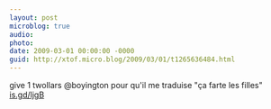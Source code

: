 ```yaml
---
layout: post
microblog: true
audio: 
photo: 
date: 2009-03-01 00:00:00 -0000
guid: http://xtof.micro.blog/2009/03/01/t1265636484.html
---
```

give 1 twollars @boyington  pour qu'il me traduise "ça farte les filles" [is.gd/ljgB](http://is.gd/ljgB)
